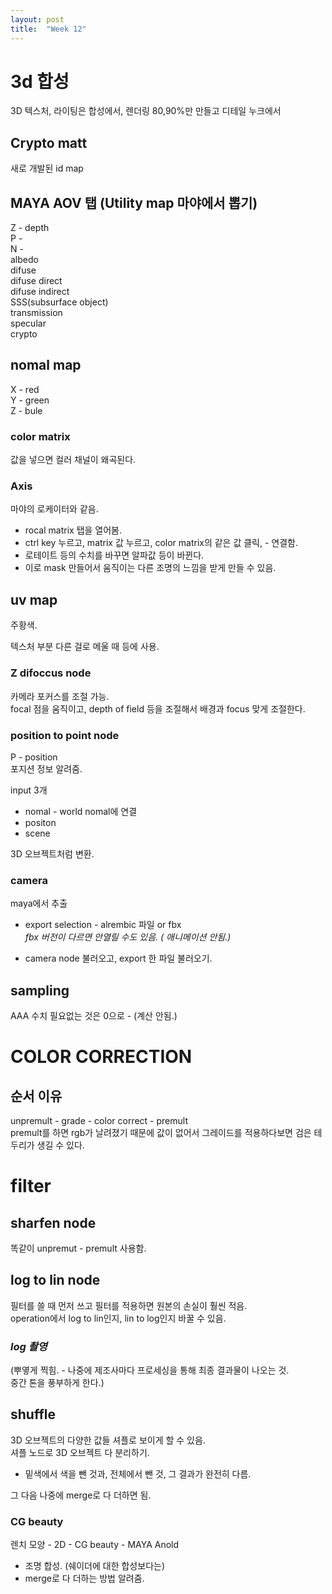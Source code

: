 ```yaml
---
layout: post
title:  "Week 12"
---
```


# 3d 합성

3D 텍스처, 라이팅은 합성에서, 렌더링 80,90%만 만들고 디테일 누크에서 

## Crypto matt 

새로 개발된 id map

## MAYA AOV 탭 (Utility map 마야에서 뽑기)  
Z - depth  
P -  
N -  
albedo  
difuse   
difuse direct  
difuse indirect  
SSS(subsurface object)  
transmission  
specular  
crypto  

## nomal map

X - red  
Y - green  
Z - bule  

### color matrix
값을 넣으면 컬러 채널이 왜곡된다.

### Axis 
마야의 로케이터와 같음.  

- rocal matrix 탭을 열어봄.   
- ctrl key 누르고, matrix 값 누르고,  color matrix의 같은 값 클릭, - 연결함.  
- 로테이트 등의 수치를 바꾸면 알파값 등이 바뀐다. 
- 이로 mask 만들어서 움직이는 다른 조명의 느낌을 받게 만들 수 있음.  


## uv map
주황색.  

텍스처 부분 다른 걸로 메울 때 등에 사용.  


### Z difoccus node
카메라 포커스를 조절 가능.  
focal 점을 움직이고, depth of field 등을 조절해서 배경과 focus 맞게 조절한다.  

### position to point node
P - position  
포지션 정보 알려줌.

input 3개  

- nomal - world nomal에 연결
- positon 
- scene 

3D 오브젝트처럼 변환.

### camera 
maya에서 추출  

- export selection - alrembic 파일 or fbx  
*fbx 버전이 다르면 안열릴 수도 있음. ( 애니메이션 안됨.)*  

- camera node 불러오고, export 한 파일 불러오기.

## sampling
AAA 수치 필요없는 것은 0으로 - (계산 안됨.)


# COLOR CORRECTION

## 순서 이유
unpremult - grade - color correct - premult  
premult를 하면 rgb가 날려졌기 때문에 값이 없어서 그레이드를 적용하다보면 검은 테두리가 생길 수 있다.  

# filter

## sharfen node
똑같이 unpremut - premult 사용함.  

## log to lin node  

필터를 쓸 때 먼저 쓰고 필터를 적용하면 원본의 손실이 훨씬 적음.   
operation에서 log to lin인지, lin to log인지 바꿀 수 있음.  

### *log 촬영*  
(뿌옇게 찍힘. - 나중에 제조사마다 프로세싱을 통해 최종 결과물이 나오는 것.  
중간 톤을 풍부하게 한다.)  

## shuffle 
3D 오브젝트의 다양한 값들 셔플로 보이게 할 수 있음.  
셔플 노드로 3D 오브젝트 다 분리하기.

- 밑색에서 색을 뺀 것과, 전체에서 뺀 것, 그 결과가 완전히 다름.

그 다음 나중에 merge로 다 더하면 됨.

### CG beauty  
렌치 모양 - 2D - CG beauty - MAYA Anold  
- 조명 합성. (쉐이더에 대한 합성보다는)  
- merge로 다 더하는 방법 알려줌.



 



